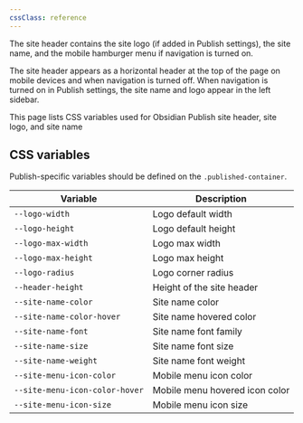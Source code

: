 ```yaml
---
cssClass: reference
---
```

The site header contains the site logo (if added in Publish settings), the site name, and the mobile hamburger menu if navigation is turned on.

The site header appears as a horizontal header at the top of the page on mobile devices and when navigation is turned off. When navigation is turned on in Publish settings, the site name and logo appear in the left sidebar.

This page lists CSS variables used for Obsidian Publish site header, site logo, and site name

## CSS variables

Publish-specific variables should be defined on the `.published-container`.

| Variable                       | Description                    |
| ------------------------------ | ------------------------------ |
| `--logo-width`                 | Logo default width             |
| `--logo-height`                | Logo default height            |
| `--logo-max-width`             | Logo max width                 |
| `--logo-max-height`            | Logo max height                |
| `--logo-radius`                | Logo corner radius             |
| `--header-height`              | Height of the site header      |
| `--site-name-color`            | Site name color                |
| `--site-name-color-hover`      | Site name hovered color        |
| `--site-name-font`             | Site name font family          |
| `--site-name-size`             | Site name font size            |
| `--site-name-weight`           | Site name font weight          |
| `--site-menu-icon-color`       | Mobile menu icon color         |
| `--site-menu-icon-color-hover` | Mobile menu hovered icon color |
| `--site-menu-icon-size`        | Mobile menu icon size          |
